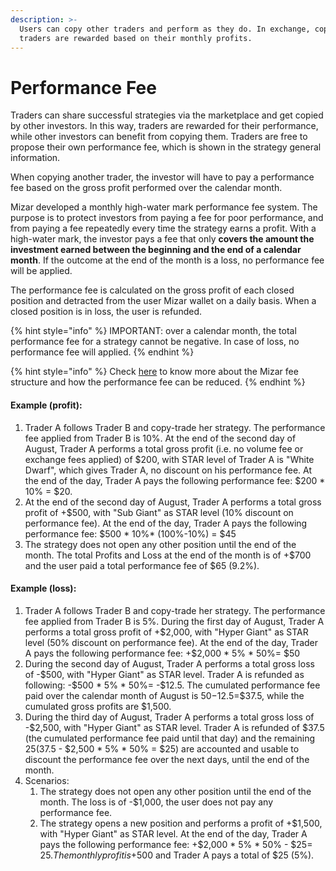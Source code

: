 ```yaml
---
description: >-
  Users can copy other traders and perform as they do. In exchange, copied
  traders are rewarded based on their monthly profits.
---
```


# Performance Fee

Traders can share successful strategies via the marketplace and get copied by other investors. In this way, traders are rewarded for their performance, while other investors can benefit from copying them. Traders are free to propose their own performance fee, which is shown in the strategy general information.

When copying another trader, the investor will have to pay a performance fee based on the gross profit performed over the calendar month.

Mizar developed a monthly high-water mark performance fee system. The purpose is to protect investors from paying a fee for poor performance, and from paying a fee repeatedly every time the strategy earns a profit. With a high-water mark, the investor pays a fee that only **covers the amount the investment earned between the beginning and the end of a calendar month**. If the outcome at the end of the month is a loss, no performance fee will be applied.

The performance fee is calculated on the gross profit of each closed position and detracted from the user Mizar wallet on a daily basis. When a closed position is in loss, the user is refunded.

{% hint style="info" %}
IMPORTANT: over a calendar month, the total performance fee for a strategy cannot be negative. In case of loss, no performance fee will applied.
{% endhint %}

{% hint style="info" %}
Check [here](../star-program-fees-reduction.md) to know more about the Mizar fee structure and how the performance fee can be reduced.
{% endhint %}

#### Example (profit):

1. Trader A follows Trader B and copy-trade her strategy. The performance fee applied from Trader B is 10%. At the end of the second day of August, Trader A performs a total gross profit (i.e. no volume fee or exchange fees applied) of $200, with STAR level of Trader A is "White Dwarf", which gives Trader A, no discount on his performance fee. At the end of the day, Trader A pays the following performance fee: $200 \* 10% = $20.
2. At the end of the second day of August, Trader A performs a total gross profit of +$500, with "Sub Giant" as STAR level (10% discount on performance fee). At the end of the day, Trader A pays the following performance fee: $500 \* 10%\* (100%-10%) = $45
3. The strategy does not open any other position until the end of the month. The total Profits and Loss at the end of the month is of +$700 and the user paid a total performance fee of $65 (9.2%).

#### Example (loss):

1. Trader A follows Trader B and copy-trade her strategy. The performance fee applied from Trader B is 5%. During the first day of August, Trader A performs a total gross profit of +$2,000, with "Hyper Giant" as STAR level (50% discount on performance fee). At the end of the day, Trader A pays the following performance fee: +$2,000 \* 5% \* 50%= $50
2. During the second day of August, Trader A performs a total gross loss of -$500, with "Hyper Giant" as STAR level. Trader A is refunded as following: -$500 \* 5% \* 50%= -$12.5. The cumulated performance fee paid over the calendar month of August is $50-$12.5=$37.5, while the cumulated gross profits are $1,500.
3. During the third day of August, Trader A performs a total gross loss of -$2,500, with "Hyper Giant" as STAR level. Trader A is refunded of $37.5 (the cumulated performance fee paid until that day) and the remaining $25 ($37.5 - $2,500 \* 5% \* 50% = $25) are accounted and usable to discount the performance fee over the next days, until the end of the month.&#x20;
4. Scenarios:
   1. The strategy does not open any other position until the end of the month. The loss is of -$1,000, the user does not pay any performance fee.
   2. The strategy opens a new position and performs a profit of +$1,500, with "Hyper Giant" as STAR level. At the end of the day, Trader A pays the following performance fee: +$2,000 \* 5% \* 50% - $25= $25. The monthly profit is +$500 and Trader A pays a total of $25 (5%).

